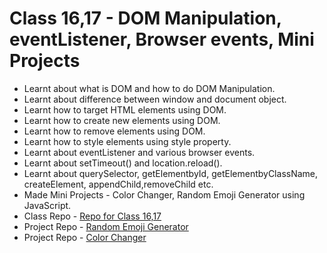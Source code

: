 <h1>Class 16,17 - DOM Manipulation, eventListener, Browser events, Mini Projects</h1>

- Learnt about what is DOM and how to do DOM Manipulation.
- Learnt about difference between window and document object.
- Learnt how to target HTML elements using DOM.
- Learnt how to create new elements using DOM.
- Learnt how to remove elements using DOM.
- Learnt how to style elements using style property.
- Learnt about eventListener and various browser events.
- Learnt about setTimeout() and location.reload().
- Learnt about querySelector, getElementbyId, getElementbyClassName, createElement, appendChild,removeChild etc.
- Made Mini Projects - Color Changer, Random Emoji Generator using JavaScript.
- Class Repo - [Repo for Class 16,17](https://github.com/MadhavSahi/FullStack-JavaScript-2022-23/tree/main/Class-16%2C17-DOM_21%2C22-Jan_23 "Repo Link")
- Project Repo - [Random Emoji Generator](https://github.com/MadhavSahi/FullStack-JavaScript-2022-23/tree/main/Class-16%2C17-DOM_21%2C22-Jan_23/DOM-projects_practice "Project Repo Link")
- Project Repo - [Color Changer](https://github.com/MadhavSahi/FullStack-JavaScript-2022-23/tree/main/Class-16%2C17-DOM_21%2C22-Jan_23/DOM-practice "Project Repo Link")
